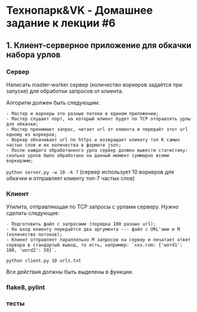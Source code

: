 # Технопарк&VK - Домашнее задание к лекции #6

## 1. Клиент-серверное приложение для обкачки набора урлов
### Cервер
Написать master-worker cервер (количество воркеров задаётся при запуске) для обработки запросов от клиента.

Алгоритм должен быть следующим:

    - Мастер и воркеры это разные потоки в едином приложении;
    - Мастер слушает порт, на который клиент будет по TCP отправлять урлы для обкачки;
    - Мастер принимает запрос, читает url от клиента и передаёт этот url одному из воркеров;
    - Воркер обкачивает url по https и возвращает клиенту топ K самых частых слов и их количества в формате json;
    - После каждого обработанного урла сервер должен вывести статистику: сколько урлов было обработано на данный момент суммарно всеми воркерами;

`python server.py -w 10 -k 7` (сервер использует 10 воркеров для обкачки и отправляет клиенту топ-7 частых слов)


### Клиент
Утилита, отправляющая по TCP запросы с урлами серверу.
Нужно сделать следующее:

    - Подготовить файл с запросами (порядка 100 разных url);
    - На вход клиенту передаётся два аргумента --- файл с URL'ами и M (количество потоков);
    - Клиент отправляет параллельно M запросов на сервер и печатает ответ сервера в стандартый вывод, то есть, например: `xxx.com: {'word1': 100, 'word2': 50}`.

`python client.py 10 urls.txt`


Все действия должны быть выделены в функции.

### flake8, pylint
### тесты
